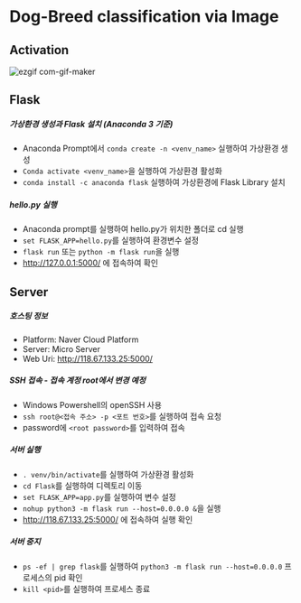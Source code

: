 # Dog-Breed classification via Image


## Activation
![ezgif com-gif-maker](https://user-images.githubusercontent.com/63439738/123533663-11272400-d752-11eb-9ec5-8be980118e13.gif)

## Flask

##### 가상환경 생성과 Flask 설치 (Anaconda 3 기준)
* Anaconda Prompt에서 `conda create -n <venv_name>` 실행하여 가상환경 생성
* `Conda activate <venv_name>`을 실행하여 가상환경 활성화
* `conda install -c anaconda flask` 실행하여 가상환경에 Flask Library 설치

##### hello.py 실행
* Anaconda prompt를 실행하여 hello.py가 위치한 폴더로 cd 실행
* `set FLASK_APP=hello.py`를 실행하여 환경변수 설정
* `flask run`  또는 `python -m flask run`을 실행
* http://127.0.0.1:5000/ 에 접속하여 확인

## Server

##### 호스팅 정보
* Platform: Naver Cloud Platform
* Server: Micro Server
* Web Uri: http://118.67.133.25:5000/

##### SSH 접속 - 접속 계정 root에서 변경 예정
* Windows Powershell의 openSSH 사용
* `ssh root@<접속 주소> -p <포트 번호>`를 실행하여 접속 요청
* password에 `<root password>`를 입력하여 접속

##### 서버 실행
* `. venv/bin/activate`를 실행하여 가상환경 활성화
* `cd Flask`를 실행하여 디렉토리 이동
* `set FLASK_APP=app.py`를 실행하여 변수 설정
* `nohup python3 -m flask run --host=0.0.0.0 &`을 실행
* http://118.67.133.25:5000/ 에 접속하여 실행 확인

##### 서버 중지
* `ps -ef | grep flask`를 실행하여 `python3 -m flask run --host=0.0.0.0` 프로세스의 pid 확인
* `kill <pid>`를 실행하여 프로세스 종료

